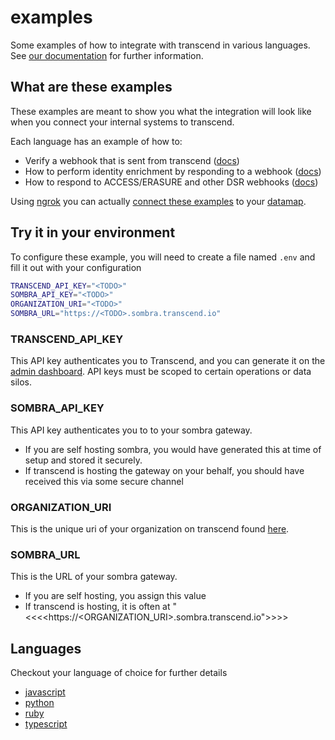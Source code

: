 # examples

Some examples of how to integrate with transcend in various languages. See [our documentation](https://docs.transcend.io/) for further information.

## What are these examples

These examples are meant to show you what the integration will look like when you connect your internal systems to transcend.

Each language has an example of how to:

- Verify a webhook that is sent from transcend ([docs](https://docs.transcend.io/docs/receiving-webhooks))
- How to perform identity enrichment by responding to a webhook ([docs](https://docs.transcend.io/docs/identity-enrichment))
- How to respond to ACCESS/ERASURE and other DSR webhooks ([docs](https://docs.transcend.io/docs/responding-to-dsrs))

Using [ngrok](https://ngrok.com/) you can actually [connect these examples](https://app.transcend.io/data-map/silos?integrationName=server) to your [datamap](https://app.transcend.io/data-map).

## Try it in your environment

To configure these example, you will need to create a file named `.env` and fill it out with your configuration

```sh
TRANSCEND_API_KEY="<TODO>"
SOMBRA_API_KEY="<TODO>"
ORGANIZATION_URI="<TODO>"
SOMBRA_URL="https://<TODO>.sombra.transcend.io"
```

### TRANSCEND_API_KEY

This API key authenticates you to Transcend, and you can generate it on the [admin dashboard](https://app.transcend.io/settings#Developer).
API keys must be scoped to certain operations or data silos.

### SOMBRA_API_KEY

This API key authenticates you to to your sombra gateway.

- If you are self hosting sombra, you would have generated this at time of setup and stored it securely.
- If transcend is hosting the gateway on your behalf, you should have received this via some secure channel

### ORGANIZATION_URI

This is the unique uri of your organization on transcend found [here](https://app.transcend.io/settings#OrganizationSettings).

### SOMBRA_URL

This is the URL of your sombra gateway.

- If you are self hosting, you assign this value
- If transcend is hosting, it is often at "<<<<https://<ORGANIZATION_URI>.sombra.transcend.io">>>>

## Languages

Checkout your language of choice for further details

- [javascript](./javascript)
- [python](./python)
- [ruby](./ruby)
- [typescript](./typescript)
